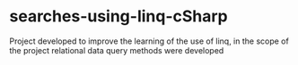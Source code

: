 # searches-using-linq-cSharp

Project developed to improve the learning of the use of linq, in the scope of the project relational data query methods were developed 
